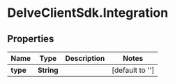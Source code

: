 # DelveClientSdk.Integration

## Properties

Name | Type | Description | Notes
------------ | ------------- | ------------- | -------------
**type** | **String** |  | [default to &#39;&#39;]


